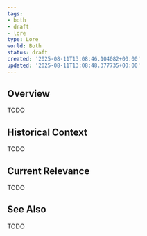 ```yaml
---
tags:
- both
- draft
- lore
type: Lore
world: Both
status: draft
created: '2025-08-11T13:08:46.104082+00:00'
updated: '2025-08-11T13:08:48.377735+00:00'
---
```



## Overview

TODO
## Historical Context

TODO
## Current Relevance

TODO
## See Also

TODO
